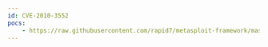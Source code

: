 ```yaml
---
id: CVE-2010-3552
pocs:
    - https://raw.githubusercontent.com/rapid7/metasploit-framework/master/modules/exploits/windows/browser/java_docbase_bof.rb
---
```

